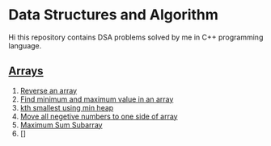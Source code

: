 # Data Structures and Algorithm

Hi this repository contains DSA problems solved by me in C++ programming language.

## [Arrays](Arrays)
1. [Reverse an array](Arrays/reverse_array.cpp)
2. [Find minimum and maximum value in an array](Arrays/MinMax.cpp)
3. [kth smallest using min heap](Arrays/ksmall_min_heap.cpp)
4. [Move all negetive numbers to one side of array](Arrays/move_negetive.cpp)
5. [Maximum Sum Subarray](max_subarray.cpp)
6. []
